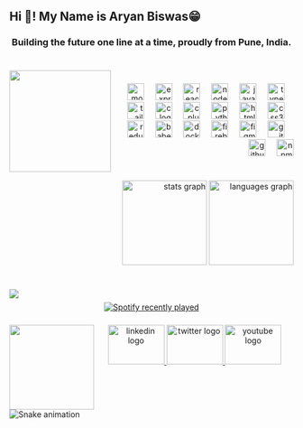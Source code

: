 
<h2 align="left">Hi 👋! My Name is Aryan Biswas😁</h2>

###

<h3 align="center">Building the future one line at a time, proudly from Pune, India.</h3>

###

<br clear="both">

<img align="left" height="180" src="https://media.giphy.com/media/v1.Y2lkPTc5MGI3NjExaXlja2ZraXY2MTNrcTg2M3F0cjNibm5qYTZ6MHY0aXRscTFqbHgzaiZlcD12MV9pbnRlcm5hbF9naWZfYnlfaWQmY3Q9Zw/bGgsc5mWoryfgKBx1u/giphy.gif"  />

###

<div align="right">
  <img src="https://cdn.jsdelivr.net/gh/devicons/devicon/icons/mongodb/mongodb-original.svg" height="30" alt="mongodb logo"  />
  <img width="12" />
  <img src="https://cdn.jsdelivr.net/gh/devicons/devicon/icons/express/express-original.svg" height="30" alt="express logo"  />
  <img width="12" />
  <img src="https://cdn.jsdelivr.net/gh/devicons/devicon/icons/react/react-original.svg" height="30" alt="react logo"  />
  <img width="12" />
  <img src="https://cdn.jsdelivr.net/gh/devicons/devicon/icons/nodejs/nodejs-original.svg" height="30" alt="nodejs logo"  />
  <img width="12" />
  <img src="https://cdn.jsdelivr.net/gh/devicons/devicon/icons/javascript/javascript-original.svg" height="30" alt="javascript logo"  />
  <img width="12" />
  <img src="https://cdn.jsdelivr.net/gh/devicons/devicon/icons/typescript/typescript-original.svg" height="30" alt="typescript logo"  />
  <img width="12" />
  <img src="https://cdn.jsdelivr.net/gh/devicons/devicon/icons/tailwindcss/tailwindcss-original-wordmark.svg" height="30" alt="tailwindcss logo"  />
  <img width="12" />
  <img src="https://cdn.jsdelivr.net/gh/devicons/devicon/icons/c/c-original.svg" height="30" alt="c logo"  />
  <img width="12" />
  <img src="https://cdn.jsdelivr.net/gh/devicons/devicon/icons/cplusplus/cplusplus-original.svg" height="30" alt="cplusplus logo"  />
  <img width="12" />
  <img src="https://cdn.jsdelivr.net/gh/devicons/devicon/icons/python/python-original.svg" height="30" alt="python logo"  />
  <img width="12" />
  <img src="https://cdn.jsdelivr.net/gh/devicons/devicon/icons/html5/html5-original.svg" height="30" alt="html5 logo"  />
  <img width="12" />
  <img src="https://cdn.jsdelivr.net/gh/devicons/devicon/icons/css3/css3-original.svg" height="30" alt="css3 logo"  />
  <img width="12" />
  <img src="https://cdn.jsdelivr.net/gh/devicons/devicon/icons/redux/redux-original.svg" height="30" alt="redux logo"  />
  <img width="12" />
  <img src="https://cdn.jsdelivr.net/gh/devicons/devicon/icons/babel/babel-original.svg" height="30" alt="babel logo"  />
  <img width="12" />
  <img src="https://cdn.jsdelivr.net/gh/devicons/devicon/icons/docker/docker-original.svg" height="30" alt="docker logo"  />
  <img width="12" />
  <img src="https://cdn.jsdelivr.net/gh/devicons/devicon/icons/firebase/firebase-plain.svg" height="30" alt="firebase logo"  />
  <img width="12" />
  <img src="https://cdn.jsdelivr.net/gh/devicons/devicon/icons/figma/figma-original.svg" height="30" alt="figma logo"  />
  <img width="12" />
  <img src="https://cdn.jsdelivr.net/gh/devicons/devicon/icons/git/git-original.svg" height="30" alt="git logo"  />
  <img width="12" />
  <img src="https://cdn.jsdelivr.net/gh/devicons/devicon/icons/github/github-original.svg" height="30" alt="github logo"  />
  <img width="12" />
  <img src="https://cdn.jsdelivr.net/gh/devicons/devicon/icons/npm/npm-original-wordmark.svg" height="30" alt="npm logo"  />
</div>

###

<br clear="both">

<div align="right">
  <img src="https://github-readme-stats.vercel.app/api?username=AryanBiswas198&hide_title=false&hide_rank=false&show_icons=true&include_all_commits=true&count_private=true&disable_animations=false&theme=dracula&locale=en&hide_border=false&order=1" height="150" alt="stats graph"  />
  <img src="https://github-readme-stats.vercel.app/api/top-langs?username=AryanBiswas198&locale=en&hide_title=false&layout=compact&card_width=320&langs_count=5&theme=dracula&hide_border=false&order=2" height="150" alt="languages graph"  />
</div>

###

<br clear="both">

<img align="left" src="https://profile-counter.glitch.me/AryanBiswas198/count.svg?"  />

###

<div align="center">
  <a href="https://open.spotify.com/user/31g46m4gkygr2w4mmolzwyzao5ei">
    <img src="https://spotify-recently-played-readme.vercel.app/api?user=31g46m4gkygr2w4mmolzwyzao5ei&count=3&unique=true" alt="Spotify recently played"  />
  </a>
</div>

###

<img align="left" height="150" src="https://media.giphy.com/media/v1.Y2lkPTc5MGI3NjExc3Jmc3lvenY3YW91b3FlczFwdzF3eG0zeGo4Y2doczZ3c20zbzU0cCZlcD12MV9pbnRlcm5hbF9naWZfYnlfaWQmY3Q9Zw/o61kf3VMTDCTsf6JWy/giphy.gif"  />

###

<div align="center">
  <a href="www.linkedin.com/in/aryan-biswass" target="_blank">
    <img src="https://raw.githubusercontent.com/maurodesouza/profile-readme-generator/master/src/assets/icons/social/linkedin/default.svg" width="100" height="70" alt="linkedin logo"  />
  </a>
  <a href="https://twitter.com/WTF_its_Aryan" target="_blank">
    <img src="https://raw.githubusercontent.com/maurodesouza/profile-readme-generator/master/src/assets/icons/social/twitter/default.svg" width="100" height="70" alt="twitter logo"  />
  </a>
  <a href="https://www.youtube.com/channel/UCKFK4tg4s9sH95Opuj6Z_Wg" target="_blank">
    <img src="https://raw.githubusercontent.com/maurodesouza/profile-readme-generator/master/src/assets/icons/social/youtube/default.svg" width="100" height="70" alt="youtube logo"  />
  </a>
</div>

###

<br clear="both">

<img src="https://raw.githubusercontent.com/AryanBiswas198/AryanBiswas198/output/snake.svg" alt="Snake animation" />

###

